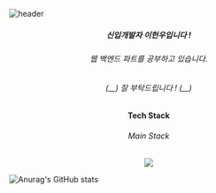 ![header](https://capsule-render.vercel.app/api?type=rect&color=auto&height=300&section=header&text=Welcome%20to%20my%20github%20page!&fontSize=50)

<h5 align=center>신입개발자 이헌우입니다 !</h5>
<h6 align=center>웹 백엔드 파트를 공부하고 있습니다.</h6>
<h6 align=center>(__) 잘 부탁드립니다 ! (__)</h6>

<h4 align=center>Tech Stack</h4>
<h6 align=center>Main Stack</h6>
<p align=center><img src="https://img.shields.io/badge/python-3776AB?style=flat-square&logo=python&logoColor=white"/></p>

![Anurag's GitHub stats](https://github-readme-stats.vercel.app/api?username=LeeHeonWoo1&show_icons=true&theme=radical)

